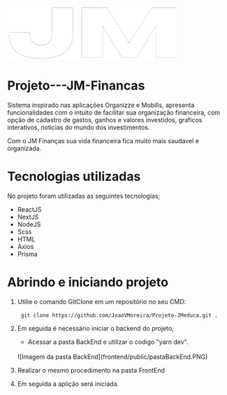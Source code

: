 
![Logo projeto JM EDUCA](./frontend/public/logo-branco.png)

# Projeto---JM-Financas

Sistema inspirado nas aplicações Organizze e Mobills, apresenta funcionalidades com o intuito de facilitar sua organização financeira, com opção de cadastro de gastos, ganhos e valores investidos, graficos interativos, noticias do mundo dos investimentos.

Com o JM Finanças sua vida financeira fica muito mais saudavel e organizada. 


# Tecnologias utilizadas
No projeto foram utilizadas as seguintes tecnologias;

*   ReactJS
*   NextJS
*   NodeJS
*   Scss
*   HTML
*   Axios
*   Prisma


# Abrindo e iniciando projeto

1. Utilie o comando GitClone em um repositório no seu CMD:

        git clone https://github.com/JoaoVMoreira/Projeto-JMeduca.git .

2. Em seguida é necessário iniciar o backend do projeto;
    *   Acessar a pasta BackEnd e utilizar o codigo "yarn dev".
    <br/>
    ![Imagem da pasta BackEnd](frontend/public/pastaBackEnd.PNG)
    <br/>
3. Realizar o mesmo procedimento na pasta FrontEnd

4. Em seguida a aplição será iniciada.